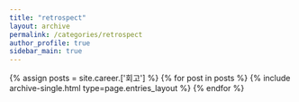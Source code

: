 ```yaml
---
title: "retrospect"
layout: archive
permalink: /categories/retrospect
author_profile: true
sidebar_main: true
---
```


{% assign posts = site.career.['회고'] %}
{% for post in posts %} {% include archive-single.html type=page.entries_layout %} {% endfor %}